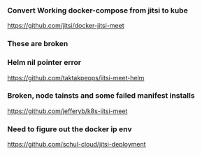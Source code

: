 ### Convert Working docker-compose from jitsi to kube
https://github.com/jitsi/docker-jitsi-meet



### These are broken

### Helm nil pointer error
https://github.com/taktakpeops/jitsi-meet-helm

### Broken, node tainsts and some failed manifest installs
https://github.com/jefferyb/k8s-jitsi-meet

### Need to figure out the docker ip env 
https://github.com/schul-cloud/jitsi-deployment
